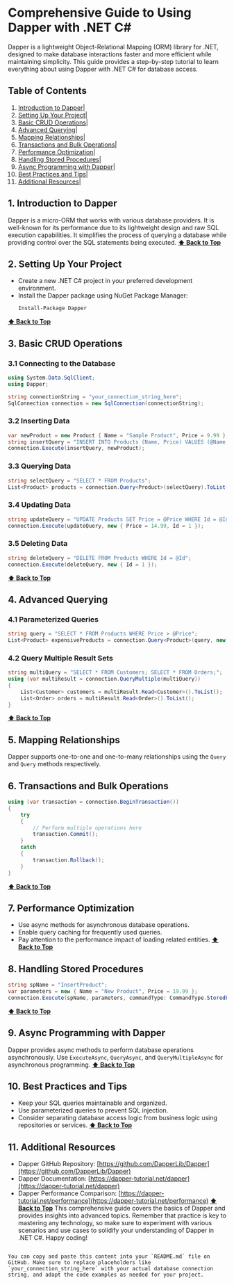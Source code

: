 # Comprehensive Guide to Using Dapper with .NET C#

Dapper is a lightweight Object-Relational Mapping (ORM) library for .NET, designed to make database interactions faster and more efficient while maintaining simplicity. This guide provides a step-by-step tutorial to learn everything about using Dapper with .NET C# for database access.

## Table of Contents
1. [Introduction to Dapper](#introduction-to-dapper)|
2. [Setting Up Your Project](#setting-up-your-project)|
3. [Basic CRUD Operations](#basic-crud-operations)|
4. [Advanced Querying](#advanced-querying)|
5. [Mapping Relationships](#mapping-relationships)|
6. [Transactions and Bulk Operations](#transactions-and-bulk-operations)|
7. [Performance Optimization](#performance-optimization)|
8. [Handling Stored Procedures](#handling-stored-procedures)|
9. [Async Programming with Dapper](#async-programming-with-dapper)|
10. [Best Practices and Tips](#best-practices-and-tips)|
11. [Additional Resources](#additional-resources)|

## 1. Introduction to Dapper
Dapper is a micro-ORM that works with various database providers. It is well-known for its performance due to its lightweight design and raw SQL execution capabilities. It simplifies the process of querying a database while providing control over the SQL statements being executed.
 **[⬆ Back to Top](#table-of-contents)**
## 2. Setting Up Your Project
- Create a new .NET C# project in your preferred development environment.
- Install the Dapper package using NuGet Package Manager:
  ```bash
  Install-Package Dapper
  ```
 **[⬆ Back to Top](#table-of-contents)**
## 3. Basic CRUD Operations
### 3.1 Connecting to the Database
```csharp
using System.Data.SqlClient;
using Dapper;

string connectionString = "your_connection_string_here";
SqlConnection connection = new SqlConnection(connectionString);
```

### 3.2 Inserting Data
```csharp
var newProduct = new Product { Name = "Sample Product", Price = 9.99 };
string insertQuery = "INSERT INTO Products (Name, Price) VALUES (@Name, @Price)";
connection.Execute(insertQuery, newProduct);
```

### 3.3 Querying Data
```csharp
string selectQuery = "SELECT * FROM Products";
List<Product> products = connection.Query<Product>(selectQuery).ToList();
```

### 3.4 Updating Data
```csharp
string updateQuery = "UPDATE Products SET Price = @Price WHERE Id = @Id";
connection.Execute(updateQuery, new { Price = 14.99, Id = 1 });
```

### 3.5 Deleting Data
```csharp
string deleteQuery = "DELETE FROM Products WHERE Id = @Id";
connection.Execute(deleteQuery, new { Id = 1 });
```
 **[⬆ Back to Top](#table-of-contents)**
## 4. Advanced Querying
### 4.1 Parameterized Queries
```csharp
string query = "SELECT * FROM Products WHERE Price > @Price";
List<Product> expensiveProducts = connection.Query<Product>(query, new { Price = 10 }).ToList();
```

### 4.2 Query Multiple Result Sets
```csharp
string multiQuery = "SELECT * FROM Customers; SELECT * FROM Orders;";
using (var multiResult = connection.QueryMultiple(multiQuery))
{
    List<Customer> customers = multiResult.Read<Customer>().ToList();
    List<Order> orders = multiResult.Read<Order>().ToList();
}
```
 **[⬆ Back to Top](#table-of-contents)**
## 5. Mapping Relationships
Dapper supports one-to-one and one-to-many relationships using the `Query` and `Query` methods respectively.

## 6. Transactions and Bulk Operations
```csharp
using (var transaction = connection.BeginTransaction())
{
    try
    {
        // Perform multiple operations here
        transaction.Commit();
    }
    catch
    {
        transaction.Rollback();
    }
}
```
 **[⬆ Back to Top](#table-of-contents)**
## 7. Performance Optimization
- Use async methods for asynchronous database operations.
- Enable query caching for frequently used queries.
- Pay attention to the performance impact of loading related entities.
 **[⬆ Back to Top](#table-of-contents)**
## 8. Handling Stored Procedures
```csharp
string spName = "InsertProduct";
var parameters = new { Name = "New Product", Price = 19.99 };
connection.Execute(spName, parameters, commandType: CommandType.StoredProcedure);
```
 **[⬆ Back to Top](#table-of-contents)**
## 9. Async Programming with Dapper
Dapper provides async methods to perform database operations asynchronously. Use `ExecuteAsync`, `QueryAsync`, and `QueryMultipleAsync` for asynchronous programming.
 **[⬆ Back to Top](#table-of-contents)**
## 10. Best Practices and Tips
- Keep your SQL queries maintainable and organized.
- Use parameterized queries to prevent SQL injection.
- Consider separating database access logic from business logic using repositories or services.
 **[⬆ Back to Top](#table-of-contents)**
## 11. Additional Resources
- Dapper GitHub Repository: [https://github.com/DapperLib/Dapper](https://github.com/DapperLib/Dapper)
- Dapper Documentation: [https://dapper-tutorial.net/dapper](https://dapper-tutorial.net/dapper)
- Dapper Performance Comparison: [https://dapper-tutorial.net/performance](https://dapper-tutorial.net/performance)
 **[⬆ Back to Top](#table-of-contents)**
This comprehensive guide covers the basics of Dapper and provides insights into advanced topics. Remember that practice is key to mastering any technology, so make sure to experiment with various scenarios and use cases to solidify your understanding of Dapper in .NET C#. Happy coding!
```

You can copy and paste this content into your `README.md` file on GitHub. Make sure to replace placeholders like `your_connection_string_here` with your actual database connection string, and adapt the code examples as needed for your project.
